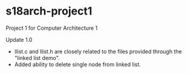 # s18arch-project1
Project 1 for Computer Architecture 1

Update 1.0
- llist.c and llist.h are closely related to the files provided through the
"linked list demo".
- Added ability to delete single node from linked list.
